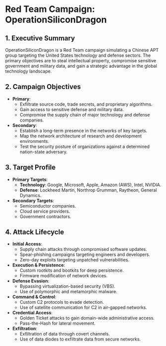 # Red Team Campaign: OperationSiliconDragon

## 1. Executive Summary

OperationSiliconDragon is a Red Team campaign simulating a Chinese APT group targeting the United States technology and defense sectors. The primary objectives are to steal intellectual property, compromise sensitive government and military data, and gain a strategic advantage in the global technology landscape.

## 2. Campaign Objectives

*   **Primary**:
    *   Exfiltrate source code, trade secrets, and proprietary algorithms.
    *   Gain access to sensitive defense and military data.
    *   Compromise the supply chain of major technology and defense companies.
*   **Secondary**:
    *   Establish a long-term presence in the networks of key targets.
    *   Map the network architecture of research and development environments.
    *   Test the security posture of organizations against a determined nation-state adversary.

## 3. Target Profile

*   **Primary Targets**:
    *   **Technology**: Google, Microsoft, Apple, Amazon (AWS), Intel, NVIDIA.
    *   **Defense**: Lockheed Martin, Northrop Grumman, Raytheon, General Dynamics.
*   **Secondary Targets**:
    *   Semiconductor companies.
    *   Cloud service providers.
    *   Government contractors.

## 4. Attack Lifecycle

*   **Initial Access**:
    *   Supply chain attacks through compromised software updates.
    *   Spear-phishing campaigns targeting engineers and developers.
    *   Zero-day exploits targeting unpatched vulnerabilities.
*   **Execution & Persistence**:
    *   Custom rootkits and bootkits for deep persistence.
    *   Firmware modification of network devices.
*   **Defense Evasion**:
    *   Bypassing virtualization-based security (VBS).
    *   Use of polymorphic and metamorphic malware.
*   **Command & Control**:
    *   Custom C2 protocols to evade detection.
    *   Use of satellite communication for C2 in air-gapped networks.
*   **Credential Access**:
    *   Golden Ticket attacks to gain domain-wide administrative access.
    *   Pass-the-Hash for lateral movement.
*   **Exfiltration**:
    *   Exfiltration of data through covert channels.
    *   Use of data diodes to exfiltrate data from secure networks.
